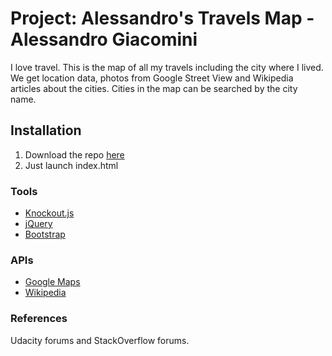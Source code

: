 # Project: Alessandro's Travels Map - Alessandro Giacomini

I love travel.
This is the map of all my travels including the city where I lived. 
We get location data, photos from Google Street View and Wikipedia articles about the cities. Cities in the map can be searched by the city name.

## Installation

1. Download the repo [here](https://github.com/AlessandroGiacomini/travelsmap.git)
1. Just launch index.html

### Tools

* [Knockout.js](http://knockoutjs.com/)
* [jQuery](http://jquery.com)
* [Bootstrap](http://getbootstrap.com/)

### APIs

* [Google Maps](https://developers.google.com/maps/)
* [Wikipedia](https://www.mediawiki.org/wiki/API:Main_page/it)

### References
Udacity forums and StackOverflow forums.